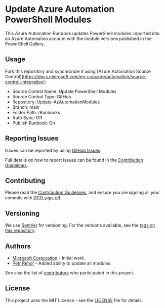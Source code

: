 # Update Azure Automation PowerShell Modules

This Azure Automation Runbook updates PowerShell modules imported into an Azure Automation account with the module versions published in the PowerShell Gallery.

## Usage

Fork this repository and synchronize it using (Azure Automation Source Control)[https://docs.microsoft.com/en-us/azure/automation/source-control-integration]:
* Source Control Name: Update PowerShell Modules
* Source Control Type: GitHub
* Repository: Update-AzAutomationModules
* Branch: main
* Folder Path: /Runbooks
* Auto Sync: Off
* Publish Runbook: On

## Reporting Issues

Issues can be reported by using [GitHub Issues](/../../issues).

Full details on how to report issues can be found in the [Contribution Guidelines](CONTRIBUTING.md).

## Contributing

Please read the [Contribution Guidelines](CONTRIBUTING.md), and ensure you are signing all your commits with [DCO sign-off](CONTRIBUTING.md#developer-certification-of-origin-dco).

## Versioning

We use [SemVer](http://semver.org/) for versioning. For the versions available, see the [tags on this repository](/../../tags).

## Authors

* [Microsoft Corporation](https://github.com/microsoft/AzureAutomation-Account-Modules-Update) - Initial work.
* [Petr Řehoř](https://github.com/prehor) - Added ability to update all modules.

See also the list of [contributors](../../contributors) who participated in this project.

## License

This project uses the MIT License - see the [LICENSE](LICENSE) file for details.
